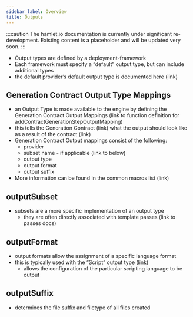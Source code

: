 ```yaml
---
sidebar_label: Overview
title: Outputs
---
```

:::caution
The hamlet.io documentation is currently under significant re-development. Existing content is a placeholder and will be updated very soon.
:::

* Output types are defined by a deployment-framework
* Each framework must specify a “default” output type, but can include additional types
* the default provider’s default output type is documented here (link)

## Generation Contract Output Type Mappings

* an Output Type is made available to the engine by defining the Generation Contract Output Mappings (link to function definition for addContractGenerationStepOutputMapping)
* this tells the Generation Contract (link) what the output should look like as a result of the contract (link)
* Generation Contract Output mappings consist of the following:
  * provider
  * subset name - if applicable (link to below)
  * output type
  * output format
  * output suffix
* More information can be found in the common macros list (link)

## outputSubset

* subsets are a more specific implementation of an output type
  * they are often directly associated with template passes (link to passes docs)

## outputFormat

* output formats allow the assignment of a specific language format
* this is typically used with the “Script” output type (link)
  * allows the configuration of the particular scripting language to be output

## outputSuffix

* determines the file suffix and filetype of all files created
